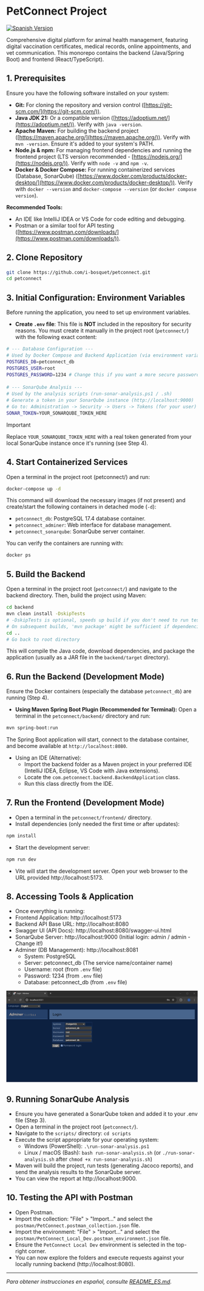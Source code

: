 # PetConnect Project

[![Spanish Version](https://img.shields.io/badge/Versión-Español-blue)](README_ES.md)

Comprehensive digital platform for animal health management, featuring digital vaccination certificates, medical records, online appointments, and vet communication. This monorepo contains the backend (Java/Spring Boot) and frontend (React/TypeScript).

<!-- TODO: Add a screenshot of the running application here -->
<!-- ![PetConnect Application Screenshot](.github/readme-assets/app-screenshot.png) -->

## 1. Prerequisites

Ensure you have the following software installed on your system:

*   **Git:** For cloning the repository and version control ([https://git-scm.com/](https://git-scm.com/)).
*   **Java JDK 21:** Or a compatible version ([https://adoptium.net/](https://adoptium.net/)). Verify with `java -version`.
*   **Apache Maven:** For building the backend project ([https://maven.apache.org/](https://maven.apache.org/)). Verify with `mvn -version`. Ensure it's added to your system's PATH.
*   **Node.js & npm:** For managing frontend dependencies and running the frontend project (LTS version recommended - [https://nodejs.org/](https://nodejs.org/)). Verify with `node -v` and `npm -v`.
*   **Docker & Docker Compose:** For running containerized services (Database, SonarQube) ([https://www.docker.com/products/docker-desktop/](https://www.docker.com/products/docker-desktop/)). Verify with `docker --version` and `docker-compose --version` (or `docker compose version`).

**Recommended Tools:**

*   An IDE like IntelliJ IDEA or VS Code for code editing and debugging.
*   Postman or a similar tool for API testing ([https://www.postman.com/downloads/](https://www.postman.com/downloads/)).

## 2. Clone Repository

```bash
git clone https://github.com/i-bosquet/petconnect.git
cd petconnect
```

## 3. Initial Configuration: Environment Variables
Before running the application, you need to set up environment variables.

- **Create `.env` file**: This file is **NOT** included in the repository for security reasons. You must create it manually in the project root (`petconnect/`) with the following exact content:
```bash
# --- Database Configuration ---
# Used by Docker Compose and Backend Application (via environment variables)
POSTGRES_DB=petconnect_db
POSTGRES_USER=root
POSTGRES_PASSWORD=1234 # Change this if you want a more secure password!

# --- SonarQube Analysis ---
# Used by the analysis scripts (run-sonar-analysis.ps1 / .sh)
# Generate a token in your SonarQube instance (http://localhost:9000)
# Go to: Administration -> Security -> Users -> Tokens (for your user) -> Generate Tokens
SONAR_TOKEN=YOUR_SONARQUBE_TOKEN_HERE
```
> [!IMPORTANT]
> Replace `YOUR_SONARQUBE_TOKEN_HERE` with a real token generated from your local SonarQube instance once it's running (see Step 4).

## 4. Start Containerized Services
Open a terminal in the project root (petconnect/) and run:
```bash
docker-compose up -d
```

This command will download the necessary images (if not present) and create/start the following containers in detached mode (`-d`):
- `petconnect_db`: PostgreSQL 17.4 database container.
- `petconnect_adminer`: Web interface for database management.
- `petconnect_sonarqube`: SonarQube server container.

You can verify the containers are running with:
```bash
docker ps
```
<!-- TODO: Add a screenshot of 'docker ps' output -->
<!-- ![Docker Containers Running](.github/readme-assets/docker-ps.png) -->

## 5. Build the Backend
Open a terminal in the project root (`petconnect/`) and navigate to the backend directory. Then, build the project using Maven:
```bash
cd backend
mvn clean install -DskipTests 
# -DskipTests is optional, speeds up build if you don't need to run tests yet
# On subsequent builds, 'mvn package' might be sufficient if dependencies haven't changed
cd .. 
# Go back to root directory
```

This will compile the Java code, download dependencies, and package the application (usually as a JAR file in the `backend/target` directory).

## 6. Run the Backend (Development Mode)
Ensure the Docker containers (especially the database `petconnect_db`) are running (Step 4).
- **Using Maven Spring Boot Plugin (Recommended for Terminal):**
Open a terminal in the `petconnect/backend/` directory and run:
```bash
mvn spring-boot:run
```
The Spring Boot application will start, connect to the database container, and become available at `http://localhost:8080`.

- Using an IDE (Alternative):
  - Import the backend folder as a Maven project in your preferred IDE (IntelliJ IDEA, Eclipse, VS Code with Java extensions).
  - Locate the `com.petconnect.backend.BackendApplication` class.
  - Run this class directly from the IDE.

## 7. Run the Frontend (Development Mode)
- Open a terminal in the `petconnect/frontend/` directory.
- Install dependencies (only needed the first time or after updates):
```bash
npm install
```
- Start the development server:
```bash
npm run dev
```
- Vite will start the development server.
Open your web browser to the URL provided http://localhost:5173.

## 8. Accessing Tools & Application
- Once everything is running:
- Frontend Application: http://localhost:5173
- Backend API Base URL: http://localhost:8080
- Swagger UI (API Docs): http://localhost:8080/swagger-ui.html
- SonarQube Server: http://localhost:9000 (Initial login: admin / admin - Change it!)
- Adminer (DB Management): http://localhost:8081
  - System: PostgreSQL
  - Server: petconnect_db (The service name/container name)
  - Username: root (from  `.env` file)
  - Password: 1234 (from  `.env` file)
  - Database: petconnect_db (from `.env` file)

<!-- TODO: Add screenshots of Swagger UI, SonarQube, Adminer login -->
<!-- ![Swagger UI](.github/readme-assets/swagger-ui.png) -->
<!-- ![SonarQube Dashboard](.github/readme-assets/sonarqube.png) -->
![Adminer Login](.github/readme-assets/adminer.png)

## 9. Running SonarQube Analysis
- Ensure you have generated a SonarQube token and added it to your .env file (Step 3).
- Open a terminal in the project root (`petconnect/`).
- Navigate to the `scripts/` directory: `cd scripts`
- Execute the script appropriate for your operating system:
  - Windows (PowerShell): `.\run-sonar-analysis.ps1`
  - Linux / macOS (Bash): `bash run-sonar-analysis.sh` (or `./run-sonar-analysis.sh` after `chmod +x run-sonar-analysis.sh`)
- Maven will build the project, run tests (generating Jacoco reports), and send the analysis results to the SonarQube server. 
- You can view the report at http://localhost:9000.

## 10. Testing the API with Postman
- Open Postman.
- Import the collection: "File" > "Import..." and select the `postman/PetConnect.postman_collection.json` file.
- Import the environment: "File" > "Import..." and select the `postman/PetConnect_Local_Dev.postman_environment.json` file.
- Ensure the `PetConnect Local Dev` environment is selected in the top-right corner.
- You can now explore the folders and execute requests against your locally running backend (http://localhost:8080).

<!-- TODO: Add a screenshot of Postman with the imported collection/environment -->
<!-- ![Postman Setup](.github/readme-assets/postman-setup.png) -->

---
*Para obtener instrucciones en español, consulte [README_ES.md](README_ES.md).*
